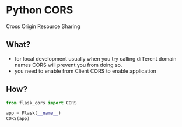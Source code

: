 # Python CORS
Cross Origin Resource Sharing

## What?
- for local development usually when you try calling different domain names CORS will prevent you from doing so.
- you need to enable from Client CORS to enable application 

## How?
```python
from flask_cors import CORS

app = Flask(__name__)
CORS(app)
```

